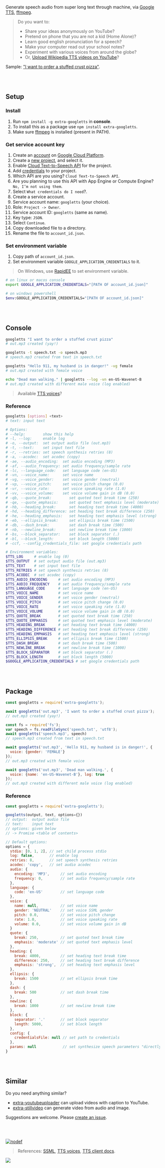 Generate speech audio from super long text through machine, via [Google TTS], [ffmpeg].
> Do you want to:
> - Share your ideas anonymously on YouTube?
> - Pretend on phone that you are not a kid (Home Alone)?
> - Learn good english pronunciation for a speech?
> - Make your computer read out your school notes?
> - Experiment with various voices from around the globe?
> - Or, [Upload Wikipedia TTS videos on YouTube]?

Sample: ["I want to order a stuffed crust pizza"](https://clyp.it/kje2yfdk).

<br>
<br>


## Setup


### Install

1. Run `npm install -g extra-googletts` in **console**.
2. To install this as a package use `npm install extra-googletts`.
3. Make sure [ffmpeg] is installed (present in PATH).


### Get service account key

1. Create an [account] on [Google Cloud Platform].
2. Create a [new project], and select it.
3. Enable [Cloud Text-to-Speech API] for the project.
4. Add [credentials] to your project.
5. Which API are you using? `Cloud Text-to-Speech API`.
6. Are you planning to use this API with App Engine or Compute Engine? `No, I’m not using them`.
7. Select `What credentials do I need`?.
8. Create a service account.
9. Service account name: `googletts` (your choice).
10. Role: `Project -> Owner`.
11. Service account ID: `googletts` (same as name).
12. Key type: `JSON`.
13. Select `Continue`.
14. Copy downloaded file to a directory.
15. Rename the file to `account_id.json`.


### Set environment variable

1. Copy path of `account_id.json`.
2. Set environment variable `GOOGLE_APPLICATION_CREDENTIALS` to it.
> On Windows, use [RapidEE] to set environment variable.

```bash
# on linux or macos console
export GOOGLE_APPLICATION_CREDENTIALS="[PATH OF account_id.json]"

# on windows powershell
$env:GOOGLE_APPLICATION_CREDENTIALS="[PATH OF account_id.json]"
```

<br>
<br>


## Console

```bash
googletts "I want to order a stuffed crust pizza"
# out.mp3 created (yay!)

googletts -t speech.txt -o speech.mp3
# speech.mp3 created from text in speech.txt

googletts "Hello 911, my husband is in danger!" -vg female
# out.mp3 created with female voice

echo "Dead man walking." | googletts --log -vn en-US-Wavenet-B
# out.mp3 created with different male voice (log enabled)
```
> Available [TTS voices]?


### Reference

```bash
googletts [options] <text>
# text: input text

# Options:
# --help:        show this help
# -l, --log:     enable log
# -o, --output:  set output audio file (out.mp3)
# -t, --text:    set input text file
# -r, --retries: set speech synthesis retries (8)
# -a, --acodec:  set acodec (copy)
# -ae, --audio_encoding:  set audio encoding (MP3)
# -af, --audio_frequency: set audio frequency/sample rate
# -lc, --language_code:   set language code (en-US)
# -vn, --voice_name:      set voice name
# -vg, --voice_gender:    set voice gender (neutral)
# -vp, --voice_pitch:     set voice pitch change (0.0)
# -vr, --voice_rate:      set voice speaking rate (1.0)
# -vv, --voice_volume:    set voice volume gain in dB (0.0)
# -qb, --quote_break:        set quoted text break time (250)
# -qe, --quote_emphasis:     set quoted text emphasis level (moderate)
# -hb, --heading_break:      set heading text break time (4000)
# -hd, --heading_difference: set heading text break difference (250)
# -he, --heading_emphasis:   set heading text emphasis level (strong)
# -eb, --ellipsis_break:     set ellipsis break time (1500)
# -db, --dash_break:         set dash break time (500)
# -nb, --newline_break:      set newline break time (1000)
# -bs, --block_separator:    set block separator (.)
# -bl, --block_length:       set block length (5000)
# -ccf, --config_credentials_file: set google credentials path

# Environment variables:
$TTS_LOG     # enable log (0)
$TTS_OUTPUT  # set output audio file (out.mp3)
$TTS_TEXT    # set input text file
$TTS_RETRIES # set speech synthesis retries (8)
$TTS_ACODEC  # set acodec (copy)
$TTS_AUDIO_ENCODING     # set audio encoding (MP3)
$TTS_AUDIO_FREQUENCY    # set audio frequency/sample rate
$TTS_LANGUAGE_CODE      # set language code (en-US)
$TTS_VOICE_NAME         # set voice name
$TTS_VOICE_GENDER       # set voice gender (neutral)
$TTS_VOICE_PITCH        # set voice pitch change (0.0)
$TTS_VOICE_RATE         # set voice speaking rate (1.0)
$TTS_VOICE_VOLUME       # set voice volume gain in dB (0.0)
$TTS_QUOTE_BREAK        # set quoted text break time (250)
$TTS_QUOTE_EMPHASIS     # set quoted text emphasis level (moderate)
$TTS_HEADING_BREAK      # set heading text break time (4000)
$TTS_HEADING_DIFFERENCE # set heading text break difference (250)
$TTS_HEADING_EMPHASIS   # set heading text emphasis level (strong)
$TTS_ELLIPSIS_BREAK     # set ellipsis break time (1500)
$TTS_DASH_BREAK         # set dash break time (500)
$TTS_NEWLINE_BREAK      # set newline break time (1000)
$TTS_BLOCK_SEPARATOR    # set block separator (.)
$TTS_BLOCK_LENGTH       # set block length (5000)
$GOOGLE_APPLICATION_CREDENTIALS # set google credentials path
```

<br>
<br>


## Package

```javascript
const googletts = require('extra-googletts');

await googletts('out.mp3', 'I want to order a stuffed crust pizza');
// out.mp3 created (yay!)

const fs = require('fs');
var speech = fs.readFileSync('speech.txt', 'utf8');
await googletts('speech.mp3', speech)
// speech.mp3 created from text in speech.txt

await googletts('out.mp3', 'Hello 911, my husband is in danger!', {
  voice: {gender: 'FEMALE'}
});
// out.mp3 created with female voice

await googletts('out.mp3', 'Dead man walking.', {
  voice: {name: 'en-US-Wavenet-B'}, log: true
});
// out.mp3 created with different male voice (log enabled)
```


### Reference

```javascript
const googletts = require('extra-googletts');

googletts(output, text, options={})
// output:  output audio file
// text:    input text
// options: given below
// -> Promise <table of contents>

// Default options:
options = {
  stdio: [0, 1, 2], // set child process stdio
  log: false,       // enable log
  retries: 8,       // set speech synthesis retries
  acodec: 'copy',   // set audio acodec
  audio: {
    encoding: 'MP3',     // set audio encoding
    frequency: 0,        // set audio frequency/sample rate
  },
  language: {
    code: 'en-US'        // set language code
  },
  voice: {
    name: null,          // set voice name
    gender: 'NEUTRAL'    // set voice SSML gender
    pitch: 0.0,          // set voice pitch change
    rate: 1.0,           // set voice speaking rate
    volume: 0.0,         // set voice volume gain in dB
  }
  quote: {
    break: 250,          // set quoted text break time
    emphasis: 'moderate' // set quoted text emphasis level
  },
  heading: {
    break: 4000,         // set heading text break time
    difference: 250,     // set heading text break difference
    emphasis: 'strong',  // set heading text emphasis level
  },
  ellipsis: {
    break: 1500          // set ellipsis break time
  },
  dash: {
    break: 500           // set dash break time
  },
  newline: {
    break: 1000          // set newline break time
  },
  block: {
    separator: '.'       // set block separator
    length: 5000,        // set block length
  },
  config: {
    credentialsFile: null // set path to credentials
  },
  params: null            // set synthesize speech parameters "directly"
}
```

<br>
<br>


## Similar

Do you need anything similar?
- [extra-youtubeuploader] can upload videos with caption to YouTube.
- [extra-stillvideo] can generate video from audio and image.

Suggestions are welcome. Please [create an issue].

<br>
<br>


[![nodef](https://i.imgur.com/LPVfMny.jpg)](https://nodef.github.io)
> References: [SSML], [TTS voices], [TTS client docs].

[Google TTS]: https://cloud.google.com/text-to-speech/
[ffmpeg]: https://ffmpeg.org
[Upload Wikipedia TTS videos on YouTube]: https://www.youtube.com/results?search_query=wikipedia+audio+article

[Enable API]: https://console.cloud.google.com/flows/enableapi?apiid=texttospeech.googleapis.com
[Setup authentication]: https://cloud.google.com/docs/authentication/getting-started
[account]: https://accounts.google.com/signup
[Google Cloud Platform]: https://console.developers.google.com/
[new project]: https://console.cloud.google.com/projectcreate
[Cloud Text-to-Speech API]: https://console.cloud.google.com/apis/library/texttospeech.googleapis.com
[credentials]: https://console.cloud.google.com/apis/credentials/wizard
[RapidEE]: https://www.rapidee.com/en/about

[extra-stillvideo]: https://www.npmjs.com/package/extra-stillvideo
[extra-youtubeuploader]: https://www.npmjs.com/package/extra-youtubeuploader
[create an issue]: https://github.com/nodef/extra-googletts/issues

![](https://ga-beacon.deno.dev/G-RC63DPBH3P:SH3Eq-NoQ9mwgYeHWxu7cw/github.com/nodef/extra-googletts)

[SSML]: https://developers.google.com/actions/reference/ssml
[TTS voices]: https://cloud.google.com/text-to-speech/docs/voices
[TTS client docs]: https://cloud.google.com/nodejs/docs/reference/text-to-speech/0.1.x/v1beta1.TextToSpeechClient
